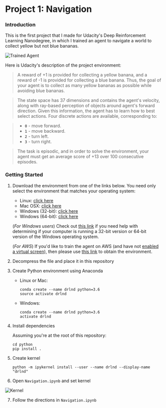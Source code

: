 [//]: # 'Image References'
[image1]: https://user-images.githubusercontent.com/10624937/42135619-d90f2f28-7d12-11e8-8823-82b970a54d7e.gif 'Trained Agent'
[image2]: https://user-images.githubusercontent.com/10624937/42386929-76f671f0-8106-11e8-9376-f17da2ae852e.png 'Kernel'

# Project 1: Navigation

### Introduction

This is the first project that I made for Udacity's Deep Reinforcement Learning Nanodegree, in which I trained an agent to navigate a world to collect yellow but not blue bananas.

![Trained Agent][image1]

Here is Udacity's description of the project environment:

> A reward of +1 is provided for collecting a yellow banana, and a reward of -1 is provided for collecting a blue banana. Thus, the goal of your agent is to collect as many yellow bananas as possible while avoiding blue bananas.

> The state space has 37 dimensions and contains the agent's velocity, along with ray-based perception of objects around agent's forward direction. Given this information, the agent has to learn how to best select actions. Four discrete actions are available, corresponding to:

> - **`0`** - move forward.
> - **`1`** - move backward.
> - **`2`** - turn left.
> - **`3`** - turn right.

> The task is episodic, and in order to solve the environment, your agent must get an average score of +13 over 100 consecutive episodes.

### Getting Started

1. Download the environment from one of the links below. You need only select the environment that matches your operating system:

   - Linux: [click here](https://s3-us-west-1.amazonaws.com/udacity-drlnd/P1/Banana/Banana_Linux.zip)
   - Mac OSX: [click here](https://s3-us-west-1.amazonaws.com/udacity-drlnd/P1/Banana/Banana.app.zip)
   - Windows (32-bit): [click here](https://s3-us-west-1.amazonaws.com/udacity-drlnd/P1/Banana/Banana_Windows_x86.zip)
   - Windows (64-bit): [click here](https://s3-us-west-1.amazonaws.com/udacity-drlnd/P1/Banana/Banana_Windows_x86_64.zip)

   (_For Windows users_) Check out [this link](https://support.microsoft.com/en-us/help/827218/how-to-determine-whether-a-computer-is-running-a-32-bit-version-or-64) if you need help with determining if your computer is running a 32-bit version or 64-bit version of the Windows operating system.

   (_For AWS_) If you'd like to train the agent on AWS (and have not [enabled a virtual screen](https://github.com/Unity-Technologies/ml-agents/blob/master/docs/Training-on-Amazon-Web-Service.md)), then please use [this link](https://s3-us-west-1.amazonaws.com/udacity-drlnd/P1/Banana/Banana_Linux_NoVis.zip) to obtain the environment.

2. Decompress the file and place it in this repository

3. Create Python environment using Anaconda

   - Linux or Mac:
     ```
     conda create --name drlnd python=3.6
     source activate drlnd
     ```
   - Windows:
     ```
     conda create --name drlnd python=3.6
     activate drlnd
     ```

4. Install dependencies

   Assuming you're at the root of this repository:

   ```
   cd python
   pip install .
   ```

5. Create kernel

   ```
   python -m ipykernel install --user --name drlnd --display-name "drlnd"
   ```

6. Open `Navigation.ipynb` and set kernel

![Kernel][image2]

7. Follow the directions in `Navigation.ipynb`
